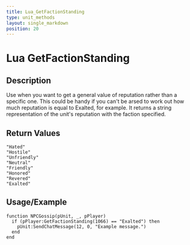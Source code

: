 ```yaml
---
title: Lua_GetFactionStanding
type: unit_methods
layout: single_markdown
position: 20
---
```


# Lua GetFactionStanding

## Description

Use when you want to get a general value of reputation rather than a specific one. This could be handy if you can't be arsed to work out how much reputation is equal to Exalted, for example. It returns a string representation of the unit's reputation with the faction specified.

## Return Values

```
"Hated"
"Hostile"
"Unfriendly"
"Neutral"
"Friendly"
"Honored"
"Revered"
"Exalted"
```

## Usage/Example

```
function NPCGossip(pUnit, _, pPlayer)
  if (pPlayer:GetFactionStanding(1066) == "Exalted") then
    pUnit:SendChatMessage(12, 0, "Example message.")
  end
end
```